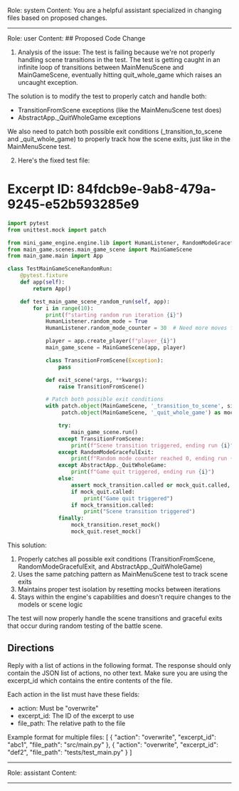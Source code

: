 Role: system
Content: You are a helpful assistant specialized in changing files based on proposed changes.
__________________
Role: user
Content: ## Proposed Code Change
1. Analysis of the issue:
The test is failing because we're not properly handling scene transitions in the test. The test is getting caught in an infinite loop of transitions between MainMenuScene and MainGameScene, eventually hitting quit_whole_game which raises an uncaught exception.

The solution is to modify the test to properly catch and handle both:
- TransitionFromScene exceptions (like the MainMenuScene test does)
- AbstractApp._QuitWholeGame exceptions

We also need to patch both possible exit conditions (_transition_to_scene and _quit_whole_game) to properly track how the scene exits, just like in the MainMenuScene test.

2. Here's the fixed test file:

# Excerpt ID: 84fdcb9e-9ab8-479a-9245-e52b593285e9
```python main_game/tests/test_main_game_scene.py
import pytest
from unittest.mock import patch

from mini_game_engine.engine.lib import HumanListener, RandomModeGracefulExit, AbstractApp
from main_game.scenes.main_game_scene import MainGameScene
from main_game.main import App

class TestMainGameSceneRandomRun:
    @pytest.fixture
    def app(self):
        return App()

    def test_main_game_scene_random_run(self, app):
        for i in range(10):
            print(f"starting random run iteration {i}")
            HumanListener.random_mode = True
            HumanListener.random_mode_counter = 30  # Need more moves for battle scene

            player = app.create_player(f"player_{i}")
            main_game_scene = MainGameScene(app, player)

            class TransitionFromScene(Exception):
                pass

            def exit_scene(*args, **kwargs):
                raise TransitionFromScene()

            # Patch both possible exit conditions
            with patch.object(MainGameScene, '_transition_to_scene', side_effect=exit_scene) as mock_transition, \
                 patch.object(MainGameScene, '_quit_whole_game') as mock_quit:

                try:
                    main_game_scene.run()
                except TransitionFromScene:
                    print(f"Scene transition triggered, ending run {i}")
                except RandomModeGracefulExit:
                    print(f"Random mode counter reached 0, ending run {i}")
                except AbstractApp._QuitWholeGame:
                    print(f"Game quit triggered, ending run {i}")
                else:
                    assert mock_transition.called or mock_quit.called, "Scene was not exited in an expected manner"
                    if mock_quit.called:
                        print("Game quit triggered")
                    if mock_transition.called:
                        print("Scene transition triggered")
                finally:
                    mock_transition.reset_mock()
                    mock_quit.reset_mock()
```

This solution:
1. Properly catches all possible exit conditions (TransitionFromScene, RandomModeGracefulExit, and AbstractApp._QuitWholeGame)
2. Uses the same patching pattern as MainMenuScene test to track scene exits
3. Maintains proper test isolation by resetting mocks between iterations
4. Stays within the engine's capabilities and doesn't require changes to the models or scene logic

The test will now properly handle the scene transitions and graceful exits that occur during random testing of the battle scene.

## Directions
Reply with a list of actions in the following format. The response should only contain the JSON list of actions, no other text.
Make sure you are using the excerpt_id which contains the entire contents of the file.

Each action in the list must have these fields:
- action: Must be "overwrite"
- excerpt_id: The ID of the excerpt to use
- file_path: The relative path to the file

Example format for multiple files:
[
    {
        "action": "overwrite",
        "excerpt_id": "abc1",
        "file_path": "src/main.py"
    },
    {
        "action": "overwrite",
        "excerpt_id": "def2",
        "file_path": "tests/test_main.py"
    }
]
__________________
Role: assistant
Content: 
__________________
